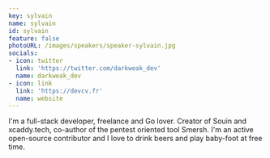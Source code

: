 ```yaml
---
key: sylvain
name: sylvain
id: sylvain
feature: false
photoURL: /images/speakers/speaker-sylvain.jpg
socials:
- icon: twitter
  link: 'https://twitter.com/darkweak_dev'
  name: darkweak_dev
- icon: link
  link: 'https://devcv.fr'
  name: website
---
```

I'm a full-stack developer, freelance and Go lover. Creator of Souin and xcaddy.tech, co-author of the pentest oriented tool Smersh. I'm an active open-source contributor and I love to drink beers and play baby-foot at free time.
